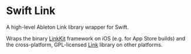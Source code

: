 # Swift Link

A high-level Ableton Link library wrapper for Swift.

Wraps the binary [LinkKit](https://github.com/Ableton/LinkKit) framework on iOS (e.g. for App Store builds) and the cross-platform, GPL-licensed [Link](https://github.com/Ableton/link) library on other platforms.
